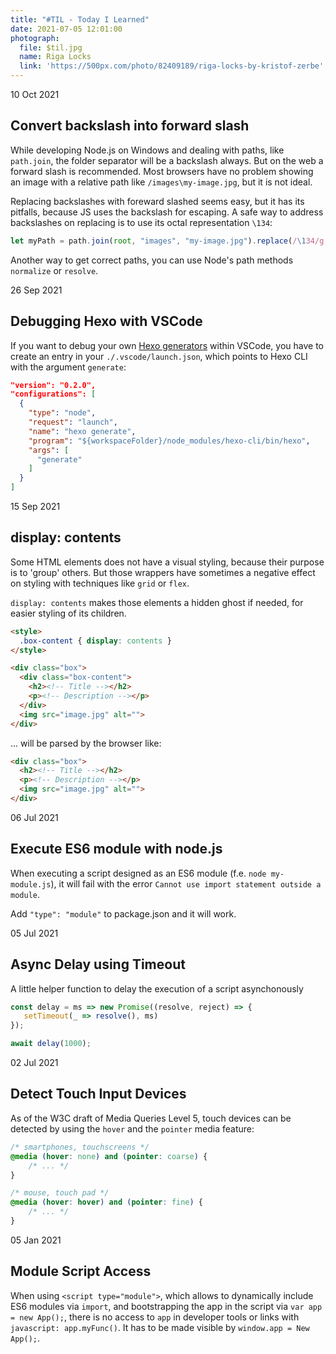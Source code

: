 ```yaml
---
title: "#TIL - Today I Learned"
date: 2021-07-05 12:01:00
photograph: 
  file: $til.jpg
  name: Riga Locks
  link: 'https://500px.com/photo/82409189/riga-locks-by-kristof-zerbe'
---
```

<section>
<time>10 Oct 2021</time>

## Convert backslash into forward slash

While developing Node.js on Windows and dealing with paths, like ``path.join``, the folder separator will be a backslash always. But on the web a forward slash is recommended. Most browsers have no problem showing an image with a relative path like ``/images\my-image.jpg``, but it is not ideal.

Replacing backslashes with foreward slashed seems easy, but it has its pitfalls, because JS uses the backslash for escaping. A safe way to address backslashes on replacing is to use its octal representation ``\134``:

```js
let myPath = path.join(root, "images", "my-image.jpg").replace(/\134/g,"/");
```

Another way to get correct paths, you can use Node's path methods ``normalize`` or ``resolve``.

</section>

<section>
<time>26 Sep 2021</time>

## Debugging Hexo with VSCode

If you want to debug your own [Hexo generators](https://hexo.io/api/generator.html) within VSCode, you have to create an entry in your ``./.vscode/launch.json``, which points to Hexo CLI with the argument ``generate``:

```json
"version": "0.2.0",
"configurations": [
  {
    "type": "node",
    "request": "launch",
    "name": "hexo generate",
    "program": "${workspaceFolder}/node_modules/hexo-cli/bin/hexo",
    "args": [
      "generate"
    ]
  }
]
```
</section>

<section>
<time>15 Sep 2021</time>

## display: contents

Some HTML elements does not have a visual styling, because their purpose is to 'group' others. But those wrappers have sometimes a negative effect on styling with techniques like ``grid`` or ``flex``. 

``display: contents`` makes those elements a hidden ghost if needed, for easier styling of its children.

```html
<style>
  .box-content { display: contents }
</style>

<div class="box">
  <div class="box-content">
    <h2><!-- Title --></h2>
    <p><!-- Description --></p>
  </div>
  <img src="image.jpg" alt="">
</div>
```

... will be parsed by the browser like:

```html
<div class="box">
  <h2><!-- Title --></h2>
  <p><!-- Description --></p>
  <img src="image.jpg" alt="">
</div>
```
</section>

<section>
<time>06 Jul 2021</time>

## Execute ES6 module with node.js

When executing a script designed as an ES6 module (f.e. ``node my-module.js``), it will fail with the error ``Cannot use import statement outside a module``.

Add ``"type": "module"`` to package.json and it will work.
</section>

<section>
<time>05 Jul 2021</time>

## Async Delay using Timeout

A little helper function to delay the execution of a script asynchonously

```js
const delay = ms => new Promise((resolve, reject) => {
   setTimeout(_ => resolve(), ms)
});

await delay(1000);
```
</section>

<section>
<time>02 Jul 2021</time>

## Detect Touch Input Devices

As of the W3C draft of Media Queries Level 5, touch devices can be detected by using the ``hover`` and the ``pointer`` media feature:

```css
/* smartphones, touchscreens */
@media (hover: none) and (pointer: coarse) {
    /* ... */
}

/* mouse, touch pad */
@media (hover: hover) and (pointer: fine) {
    /* ... */
}
```

</section>

<section>
<time>05 Jan 2021</time>

## Module Script Access

When using ``<script type="module">``, which allows to dynamically include ES6 modules via ``import``, and bootstrapping the app in the script via ``var app = new App();``, there is no access to ``app`` in developer tools or links with ``javascript: app.myFunc()``. It has to be made visible by ``window.app = New App();``.

</section>
